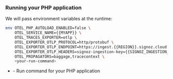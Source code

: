 ### Running your PHP application

We will pass environment variables at the runtime: 

```bash
env OTEL_PHP_AUTOLOAD_ENABLED=false \
    OTEL_SERVICE_NAME={{MYAPP}} \
    OTEL_TRACES_EXPORTER=otlp \
    OTEL_EXPORTER_OTLP_PROTOCOL=http/protobuf \
    OTEL_EXPORTER_OTLP_ENDPOINT=https://ingest.{{REGION}}.signoz.cloud:443 \
    OTEL_EXPORTER_OTLP_HEADERS=signoz-ingestion-key={{SIGNOZ_INGESTION_KEY}} \
    OTEL_PROPAGATORS=baggage,tracecontext \
    <your-run-command>
```

- <your-run-command> - Run command for your PHP application
